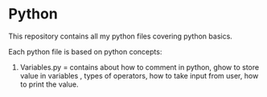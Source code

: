 # Python
This repository contains all my python files  covering python basics. 

Each python file is based on python concepts:
1. Variables.py = contains about how to comment in python, ghow to store value in variables , types of operators, how to take input from user, how to print the value.
